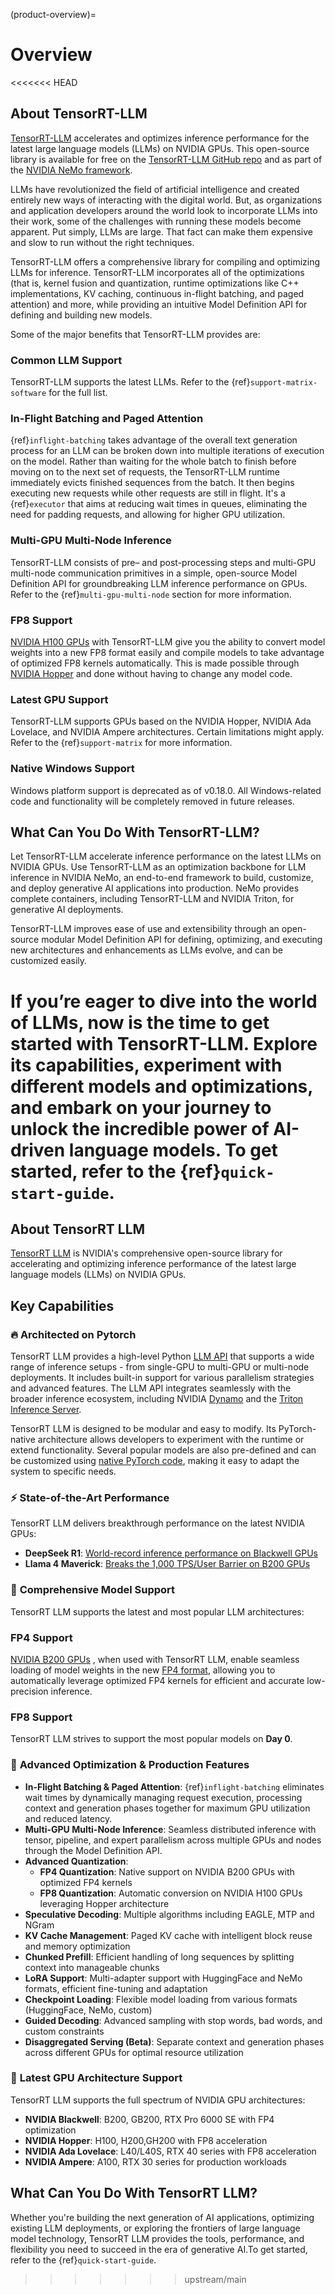 (product-overview)=

# Overview

<<<<<<< HEAD
## About TensorRT-LLM

[TensorRT-LLM](https://developer.nvidia.com/tensorrt) accelerates and optimizes inference performance for the latest large language models (LLMs) on NVIDIA GPUs. This open-source library is available for free on the [TensorRT-LLM GitHub repo](https://github.com/NVIDIA/TensorRT-LLM) and as part of the [NVIDIA NeMo framework](https://www.nvidia.com/en-us/ai-data-science/generative-ai/nemo-framework/).

LLMs have revolutionized the field of artificial intelligence and created entirely new ways of interacting with the digital world. But, as organizations and application developers around the world look to incorporate LLMs into their work, some of the challenges with running these models become apparent. Put simply, LLMs are large. That fact can make them expensive and slow to run without the right techniques.

TensorRT-LLM offers a comprehensive library for compiling and optimizing LLMs for inference. TensorRT-LLM incorporates all of the optimizations (that is, kernel fusion and quantization, runtime optimizations like C++ implementations, KV caching, continuous in-flight batching, and paged attention) and more, while providing an intuitive Model Definition API for defining and building new models.

Some of the major benefits that TensorRT-LLM provides are:

### Common LLM Support

TensorRT-LLM supports the latest LLMs. Refer to the {ref}`support-matrix-software` for the full list.

### In-Flight Batching and Paged Attention

{ref}`inflight-batching` takes advantage of the overall text generation process for an LLM can be broken down into multiple iterations of execution on the model. Rather than waiting for the whole batch to finish before moving on to the next set of requests, the TensorRT-LLM runtime immediately evicts finished sequences from the batch. It then begins executing new requests while other requests are still in flight. It's a {ref}`executor` that aims at reducing wait times in queues, eliminating the need for padding requests, and allowing for higher GPU utilization.

### Multi-GPU Multi-Node Inference

TensorRT-LLM consists of pre– and post-processing steps and multi-GPU multi-node communication primitives in a simple, open-source Model Definition API for groundbreaking LLM inference performance on GPUs. Refer to the {ref}`multi-gpu-multi-node` section for more information.

### FP8 Support

[NVIDIA H100 GPUs](https://www.nvidia.com/en-us/data-center/dgx-h100/) with TensorRT-LLM give you the ability to convert model weights into a new FP8 format easily and compile models to take advantage of optimized FP8 kernels automatically. This is made possible through [NVIDIA Hopper](https://blogs.nvidia.com/blog/h100-transformer-engine/) and done without having to change any model code.

### Latest GPU Support

TensorRT-LLM supports GPUs based on the NVIDIA Hopper, NVIDIA Ada Lovelace, and NVIDIA Ampere architectures.
Certain limitations might apply. Refer to the {ref}`support-matrix` for more information.

### Native Windows Support

Windows platform support is deprecated as of v0.18.0. All Windows-related code and functionality will be completely removed in future releases.

## What Can You Do With TensorRT-LLM?

Let TensorRT-LLM accelerate inference performance on the latest LLMs on NVIDIA GPUs. Use TensorRT-LLM as an optimization backbone for LLM inference in NVIDIA NeMo, an end-to-end framework to build, customize, and deploy generative AI applications into production. NeMo provides complete containers, including TensorRT-LLM and NVIDIA Triton, for generative AI deployments.

TensorRT-LLM improves ease of use and extensibility through an open-source modular Model Definition API for defining, optimizing, and executing new architectures and enhancements as LLMs evolve, and can be customized easily.

If you’re eager to dive into the world of LLMs, now is the time to get started with TensorRT-LLM. Explore its capabilities, experiment with different models and optimizations, and embark on your journey to unlock the incredible power of AI-driven language models. To get started, refer to the {ref}`quick-start-guide`.
=======
## About TensorRT LLM

[TensorRT LLM](https://developer.nvidia.com/tensorrt) is NVIDIA's comprehensive open-source library for accelerating and optimizing inference performance of the latest large language models (LLMs) on NVIDIA GPUs. 

## Key Capabilities

### 🔥 **Architected on Pytorch**

TensorRT LLM provides a high-level Python [LLM API](./quick-start-guide.md#run-offline-inference-with-llm-api) that supports a wide range of inference setups - from single-GPU to multi-GPU or multi-node deployments. It includes built-in support for various parallelism strategies and advanced features. The LLM API integrates seamlessly with the broader inference ecosystem, including NVIDIA [Dynamo](https://github.com/ai-dynamo/dynamo) and the [Triton Inference Server](https://github.com/triton-inference-server/server).

TensorRT LLM is designed to be modular and easy to modify. Its PyTorch-native architecture allows developers to experiment with the runtime or extend functionality. Several popular models are also pre-defined and can be customized using [native PyTorch code](source:tensorrt_llm/_torch/models/modeling_deepseekv3.py), making it easy to adapt the system to specific needs.

### ⚡ **State-of-the-Art Performance**

TensorRT LLM delivers breakthrough performance on the latest NVIDIA GPUs:

- **DeepSeek R1**: [World-record inference performance on Blackwell GPUs](https://developer.nvidia.com/blog/nvidia-blackwell-delivers-world-record-deepseek-r1-inference-performance/)
- **Llama 4 Maverick**: [Breaks the 1,000 TPS/User Barrier on B200 GPUs](https://developer.nvidia.com/blog/blackwell-breaks-the-1000-tps-user-barrier-with-metas-llama-4-maverick/)

### 🎯 **Comprehensive Model Support**

TensorRT LLM supports the latest and most popular LLM architectures:

### FP4 Support
[NVIDIA B200 GPUs](https://www.nvidia.com/en-us/data-center/dgx-b200/) , when used with TensorRT LLM, enable seamless loading of model weights in the new [FP4 format](https://developer.nvidia.com/blog/introducing-nvfp4-for-efficient-and-accurate-low-precision-inference/#what_is_nvfp4), allowing you to automatically leverage optimized FP4 kernels for efficient and accurate low-precision inference.

### FP8 Support

TensorRT LLM strives to support the most popular models on **Day 0**.

### 🚀 **Advanced Optimization & Production Features**
- **In-Flight Batching & Paged Attention**: {ref}`inflight-batching` eliminates wait times by dynamically managing request execution, processing context and generation phases together for maximum GPU utilization and reduced latency.
- **Multi-GPU Multi-Node Inference**: Seamless distributed inference with tensor, pipeline, and expert parallelism across multiple GPUs and nodes through the Model Definition API.
- **Advanced Quantization**: 
  - **FP4 Quantization**: Native support on NVIDIA B200 GPUs with optimized FP4 kernels
  - **FP8 Quantization**: Automatic conversion on NVIDIA H100 GPUs leveraging Hopper architecture
- **Speculative Decoding**: Multiple algorithms including EAGLE, MTP and NGram
- **KV Cache Management**: Paged KV cache with intelligent block reuse and memory optimization
- **Chunked Prefill**: Efficient handling of long sequences by splitting context into manageable chunks
- **LoRA Support**: Multi-adapter support with HuggingFace and NeMo formats, efficient fine-tuning and adaptation
- **Checkpoint Loading**: Flexible model loading from various formats (HuggingFace, NeMo, custom)
- **Guided Decoding**: Advanced sampling with stop words, bad words, and custom constraints
- **Disaggregated Serving (Beta)**: Separate context and generation phases across different GPUs for optimal resource utilization

### 🔧 **Latest GPU Architecture Support**

TensorRT LLM supports the full spectrum of NVIDIA GPU architectures:
- **NVIDIA Blackwell**: B200, GB200, RTX Pro 6000 SE with FP4 optimization
- **NVIDIA Hopper**: H100, H200,GH200 with FP8 acceleration
- **NVIDIA Ada Lovelace**: L40/L40S, RTX 40 series with FP8 acceleration
- **NVIDIA Ampere**: A100, RTX 30 series for production workloads

## What Can You Do With TensorRT LLM?

Whether you're building the next generation of AI applications, optimizing existing LLM deployments, or exploring the frontiers of large language model technology, TensorRT LLM provides the tools, performance, and flexibility you need to succeed in the era of generative AI.To get started, refer to the {ref}`quick-start-guide`.
>>>>>>> upstream/main
